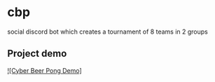 # cbp

social discord bot which creates a tournament of 8 teams in 2 groups

## Project demo

[![Cyber Beer Pong Demo]](https://webmshare.com/play/EGZBa)
